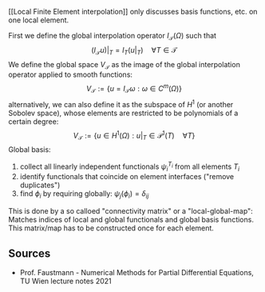 
[[Local Finite Element interpolation]] only discusses basis functions, etc. on one local element.

First we define the global interpolation operator $I_\mathcal{T}(\Omega)$ such that $$(I_\mathcal{T} u)\vert_T = I_T(u\vert_T)\quad \forall T\in \mathcal{T}$$
We define the global space $V_\mathcal{T}$ as the image of the global interpolation operator applied to smooth functions:$$V_\mathcal{T}:=\left\{ u=I_\mathcal{T}\omega:\omega\in C^m(\Omega)\right\}$$ alternatively, we can also define it as the subspace of $H^1$ (or another Sobolev space), whose elements are restricted to be polynomials of a certain degree: $$V_\mathcal{T}:=\left\{ u\in H^1(\Omega):u\vert_T \in \mathcal{P}^1(T) \quad\forall T\right\}$$
Global basis:
1. collect all linearly independent functionals $\psi_i^{T_i}$ from all elements $T_i$
2. identify functionals that coincide on element interfaces ("remove duplicates")
3. find $\phi_i$ by requiring globally: $\psi_j(\phi_i)=\delta_{ij}$ 

This is done by a so calloed "connectivity matrix" or a "local-global-map":
Matches indices of local and global functionals and global basis functions. This matrix/map has to be constructed once for each element.


## Sources
- Prof. Faustmann - Numerical Methods for Partial Differential Equations, TU Wien lecture notes 2021